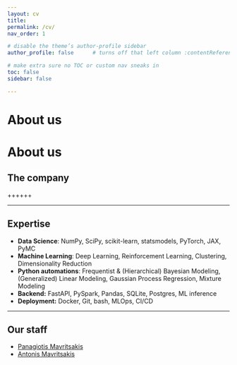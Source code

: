 ```yaml
---
layout: cv
title: 
permalink: /cv/
nav_order: 1

# disable the theme’s author‐profile sidebar
author_profile: false      # turns off that left column :contentReference[oaicite:1]{index=1}

# make extra sure no TOC or custom nav sneaks in
toc: false
sidebar: false

---
```


<h1 class="manual_title">About us</h1>

# About us

## The company
++++++

---

## Expertise

- **Data Science**: NumPy, SciPy, scikit-learn, statsmodels, PyTorch, JAX, PyMC  
- **Machine Learning**: Deep Learning, Reinforcement Learning, Clustering, Dimensionality Reduction
- **Python automations**: Frequentist & (Hierarchical) Bayesian Modeling, (Generalized) Linear Modeling, Gaussian Process Regression, Mixture Modeling
- **Backend:** FastAPI, PySpark, Pandas, SQLite, Postgres, ML inference 
- **Deployment:** Docker, Git, bash, MLOps, CI/CD

---

## Our staff
- <a href="/cvs/cv_panos/" class="white-link">Panagiotis Mavritsakis</a>
- <a href="/cvs/cv_antonis/" class="white-link">Antonis Mavritsakis</a>
